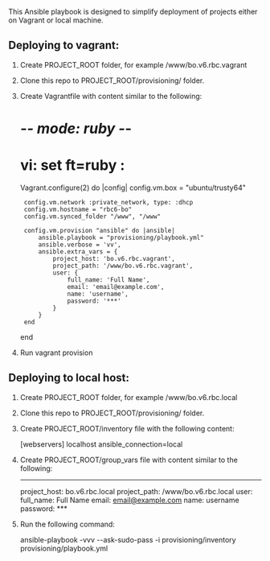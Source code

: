 This Ansible playbook is designed to simplify deployment of projects either on Vagrant or local machine.

Deploying to vagrant:
--------------------

1) Create PROJECT_ROOT folder, for example /www/bo.v6.rbc.vagrant
2) Clone this repo to PROJECT_ROOT/provisioning/ folder.
3) Create Vagrantfile with content similar to the following:

    # -*- mode: ruby -*-
    # vi: set ft=ruby :
    
    Vagrant.configure(2) do |config|
        config.vm.box = "ubuntu/trusty64"
    
        config.vm.network :private_network, type: :dhcp
        config.vm.hostname = "rbc6-bo"
        config.vm.synced_folder "/www", "/www"

        config.vm.provision "ansible" do |ansible|
            ansible.playbook = "provisioning/playbook.yml"
            ansible.verbose = 'vv',
            ansible.extra_vars = {
                project_host: 'bo.v6.rbc.vagrant',
                project_path: '/www/bo.v6.rbc.vagrant',
                user: {
                    full_name: 'Full Name',
                    email: 'email@example.com',
                    name: 'username',
                    password: '***'
                }
            }
        end
    end


4) Run vagrant provision


Deploying to local host:
-----------------------

1) Create PROJECT_ROOT folder, for example /www/bo.v6.rbc.local
2) Clone this repo to PROJECT_ROOT/provisioning/ folder.
3) Create PROJECT_ROOT/inventory file with the following content:

    [webservers]
    localhost ansible_connection=local

4) Create PROJECT_ROOT/group_vars file with content similar to the following:

    ---
    project_host: bo.v6.rbc.local
    project_path: /www/bo.v6.rbc.local
    user:
      full_name: Full Name
      email: email@example.com
      name: username
      password: ***

5) Run the following command:

    ansible-playbook -vvv --ask-sudo-pass -i provisioning/inventory provisioning/playbook.yml
